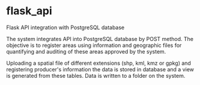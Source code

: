 # flask_api
Flask API integration with PostgreSQL database

The system integrates API into PostgreSQL database by POST method. 
The objective is to register areas using information and geographic files for quantifying and auditing of these areas approved by the system.

Uploading a spatial file of different extensions (shp, kml, kmz or gpkg) and registering producer's information the data is stored in database and a view is generated from these tables. Data is written to a folder on the system.